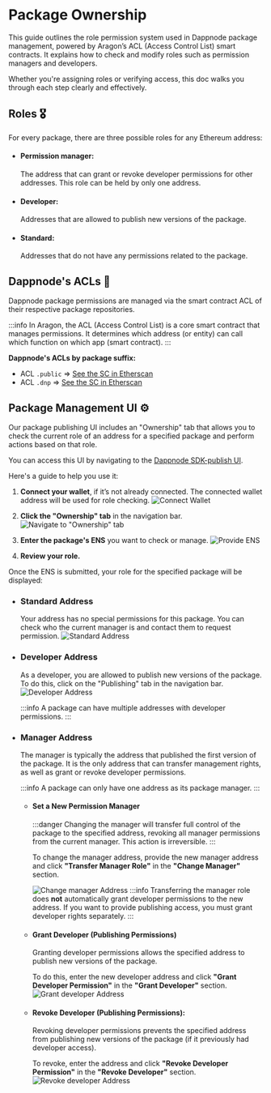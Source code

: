 # Package Ownership

This guide outlines the role permission system used in Dappnode package management, powered by Aragon’s ACL (Access Control List) smart contracts. It explains how to check and modify roles such as permission managers and developers.

Whether you're assigning roles or verifying access, this doc walks you through each step clearly and effectively.

## Roles 🎖️

For every package, there are three possible roles for any Ethereum address:

- #### Permission manager:

  The address that can grant or revoke developer permissions for other addresses. This role can be held by only one address.

- #### Developer:

  Addresses that are allowed to publish new versions of the package.

- #### Standard:
  Addresses that do not have any permissions related to the package.

## Dappnode's ACLs :closed_lock_with_key:

Dappnode package permissions are managed via the smart contract ACL of their respective package repositories.

:::info
In Aragon, the ACL (Access Control List) is a core smart contract that manages permissions. It determines which address (or entity) can call which function on which app (smart contract).
:::

**Dappnode's ACLs by package suffix:**

- ACL `.public` => [See the SC in Etherscan](https://etherscan.io/address/0xFCb2C44E61031AE29e5c54A700FB6B4FB430dA4C#readProxyContract)
- ACL `.dnp` => [See the SC in Etherscan](https://etherscan.io/address/0x89d0A07b792754460Faa49e57437B40aA33FB757#readProxyContract)

## Package Management UI ⚙️

Our package publishing UI includes an "Ownership" tab that allows you to check the current role of an address for a specified package and perform actions based on that role.

You can access this UI by navigating to the [Dappnode SDK-publish UI](https://dappnode.github.io/sdk-publish).

Here's a guide to help you use it:

1. **Connect your wallet**, if it’s not already connected. The connected wallet address will be used for role checking.
   ![Connect Wallet](/img/pkg-ownership-connect.png)

2. **Click the "Ownership" tab** in the navigation bar.
   ![Navigate to "Ownership" tab](/img/pkg-ownership-navigate.png)

3. **Enter the package's ENS** you want to check or manage.
   ![Provide ENS](/img/pkg-ownership-ens.png)

4. **Review your role.**

Once the ENS is submitted, your role for the specified package will be displayed:

- ### Standard Address

  Your address has no special permissions for this package. You can check who the current manager is and contact them to request permission.
  ![Standard Address](/img/pkg-ownership-standard.png)

- ### Developer Address

  As a developer, you are allowed to publish new versions of the package. To do this, click on the "Publishing" tab in the navigation bar.
  ![Developer Address](/img/pkg-ownership-developer.png)

  :::info
  A package can have multiple addresses with developer permissions.
  :::

- ### Manager Address

  The manager is typically the address that published the first version of the package. It is the only address that can transfer management rights, as well as grant or revoke developer permissions.

  :::info
  A package can only have one address as its package manager.
  :::

  - #### Set a New Permission Manager

    :::danger
    Changing the manager will transfer full control of the package to the specified address, revoking all manager permissions from the current manager. This action is irreversible.
    :::

    To change the manager address, provide the new manager address and click **"Transfer Manager Role"** in the **"Change Manager"** section.

    ![Change manager Address](/img/pkg-ownership-change-manager.png)
    :::info
    Transferring the manager role does **not** automatically grant developer permissions to the new address. If you want to provide publishing access, you must grant developer rights separately.
    :::

  - #### Grant Developer (Publishing Permissions)

    Granting developer permissions allows the specified address to publish new versions of the package.

    To do this, enter the new developer address and click **"Grant Developer Permission"** in the **"Grant Developer"** section.
    ![Grant developer Address](/img/pkg-ownership-grant-developer.png)

  - #### Revoke Developer (Publishing Permissions):

    Revoking developer permissions prevents the specified address from publishing new versions of the package (if it previously had developer access).

    To revoke, enter the address and click **"Revoke Developer Permission"** in the **"Revoke Developer"** section.
    ![Revoke developer Address](/img/pkg-ownership-revoke-developer.png)

